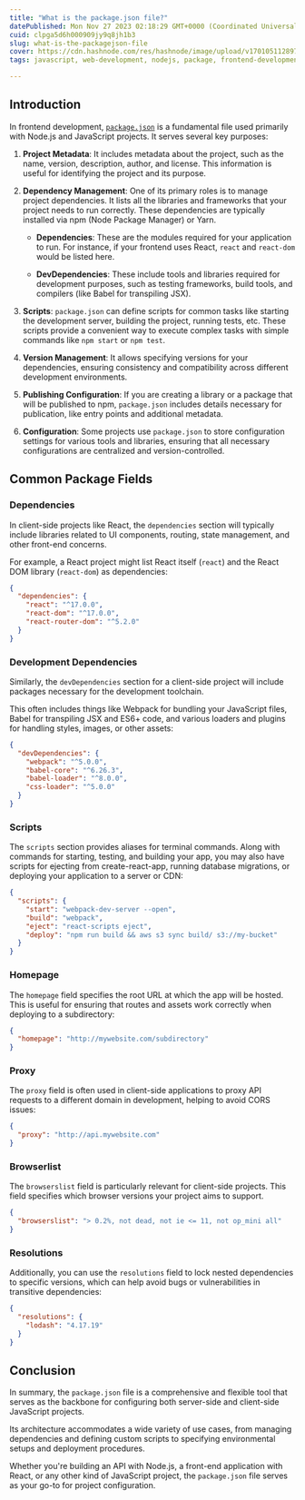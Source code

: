 ```yaml
---
title: "What is the package.json file?"
datePublished: Mon Nov 27 2023 02:18:29 GMT+0000 (Coordinated Universal Time)
cuid: clpga5d6h000909jy9q8jh1b3
slug: what-is-the-packagejson-file
cover: https://cdn.hashnode.com/res/hashnode/image/upload/v1701051128971/b8aa068b-b490-4f43-8524-66c79ab74da3.jpeg
tags: javascript, web-development, nodejs, package, frontend-development

---
```


## Introduction

In frontend development, [`package.json`](https://docs.npmjs.com/cli/v10/configuring-npm/package-json) is a fundamental file used primarily with Node.js and JavaScript projects. It serves several key purposes:

1. **Project Metadata**: It includes metadata about the project, such as the name, version, description, author, and license. This information is useful for identifying the project and its purpose.
    
2. **Dependency Management**: One of its primary roles is to manage project dependencies. It lists all the libraries and frameworks that your project needs to run correctly. These dependencies are typically installed via npm (Node Package Manager) or Yarn.
    
    * **Dependencies**: These are the modules required for your application to run. For instance, if your frontend uses React, `react` and `react-dom` would be listed here.
        
    * **DevDependencies**: These include tools and libraries required for development purposes, such as testing frameworks, build tools, and compilers (like Babel for transpiling JSX).
        
3. **Scripts**: `package.json` can define scripts for common tasks like starting the development server, building the project, running tests, etc. These scripts provide a convenient way to execute complex tasks with simple commands like `npm start` or `npm test`.
    
4. **Version Management**: It allows specifying versions for your dependencies, ensuring consistency and compatibility across different development environments.
    
5. **Publishing Configuration**: If you are creating a library or a package that will be published to npm, `package.json` includes details necessary for publication, like entry points and additional metadata.
    
6. **Configuration**: Some projects use `package.json` to store configuration settings for various tools and libraries, ensuring that all necessary configurations are centralized and version-controlled.
    

## Common Package Fields

### Dependencies

In client-side projects like React, the `dependencies` section will typically include libraries related to UI components, routing, state management, and other front-end concerns.

For example, a React project might list React itself (`react`) and the React DOM library (`react-dom`) as dependencies:

```json
{
  "dependencies": {
    "react": "^17.0.0",
    "react-dom": "^17.0.0",
    "react-router-dom": "^5.2.0"
  }
}
```

### Development Dependencies

Similarly, the `devDependencies` section for a client-side project will include packages necessary for the development toolchain.

This often includes things like Webpack for bundling your JavaScript files, Babel for transpiling JSX and ES6+ code, and various loaders and plugins for handling styles, images, or other assets:

```json
{
  "devDependencies": {
    "webpack": "^5.0.0",
    "babel-core": "^6.26.3",
    "babel-loader": "^8.0.0",
    "css-loader": "^5.0.0"
  }
}
```

### Scripts

The `scripts` section provides aliases for terminal commands. Along with commands for starting, testing, and building your app, you may also have scripts for ejecting from create-react-app, running database migrations, or deploying your application to a server or CDN:

```json
{
  "scripts": {
    "start": "webpack-dev-server --open",
    "build": "webpack",
    "eject": "react-scripts eject",
    "deploy": "npm run build && aws s3 sync build/ s3://my-bucket"
  }
}
```

### Homepage

The `homepage` field specifies the root URL at which the app will be hosted. This is useful for ensuring that routes and assets work correctly when deploying to a subdirectory:

```json
{
  "homepage": "http://mywebsite.com/subdirectory"
}
```

### Proxy

The `proxy` field is often used in client-side applications to proxy API requests to a different domain in development, helping to avoid CORS issues:

```json
{
  "proxy": "http://api.mywebsite.com"
}
```

### Browserlist

The `browserslist` field is particularly relevant for client-side projects. This field specifies which browser versions your project aims to support.

```json
{
  "browserslist": "> 0.2%, not dead, not ie <= 11, not op_mini all"
}
```

### Resolutions

Additionally, you can use the `resolutions` field to lock nested dependencies to specific versions, which can help avoid bugs or vulnerabilities in transitive dependencies:

```json
{
  "resolutions": {
    "lodash": "4.17.19"
  }
}
```

## Conclusion

In summary, the `package.json` file is a comprehensive and flexible tool that serves as the backbone for configuring both server-side and client-side JavaScript projects.

Its architecture accommodates a wide variety of use cases, from managing dependencies and defining custom scripts to specifying environmental setups and deployment procedures.

Whether you're building an API with Node.js, a front-end application with React, or any other kind of JavaScript project, the `package.json` file serves as your go-to for project configuration.